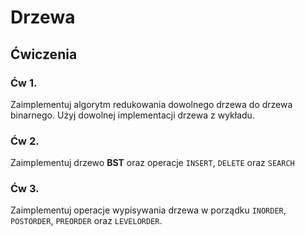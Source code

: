 # Drzewa


## Ćwiczenia


### Ćw 1.

Zaimplementuj algorytm redukowania dowolnego drzewa do drzewa binarnego. Użyj dowolnej implementacji drzewa z wykładu.

### Ćw 2.

Zaimplementuj drzewo **BST** oraz operacje `INSERT`, `DELETE` oraz `SEARCH` 

### Ćw 3.

Zaimplementuj operacje wypisywania drzewa w porządku `INORDER`, `POSTORDER`, `PREORDER` oraz `LEVELORDER`.
